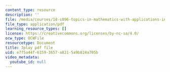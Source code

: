 ```yaml
---
content_type: resource
description: ''
file: /media/courses/18-s096-topics-in-mathematics-with-applications-in-finance-fall-2013/e7f5a44f61593657a8215a9b824a705b_TnS8kI_KuJc.pdf
file_type: application/pdf
learning_resource_types: []
license: https://creativecommons.org/licenses/by-nc-sa/4.0/
ocw_type: OCWFile
resourcetype: Document
title: 3play pdf file
uid: e7f5a44f-6159-3657-a821-5a9b824a705b
video_metadata:
  youtube_id: null
---
```

